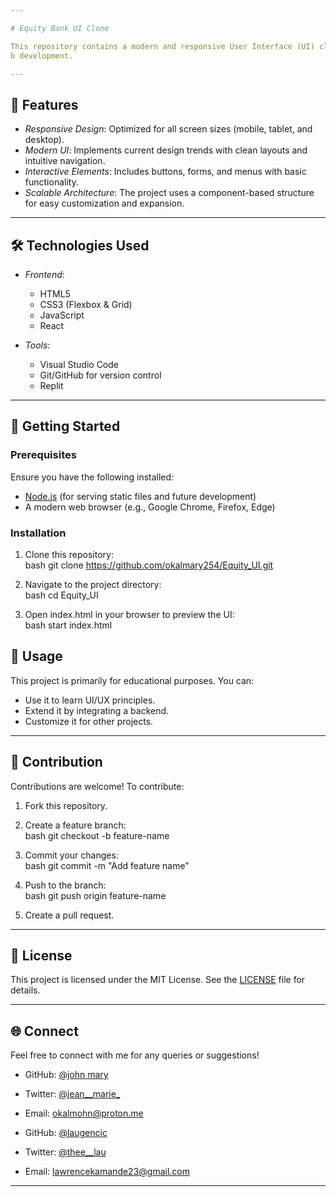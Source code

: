```yaml
---

# Equity Bank UI Clone

This repository contains a modern and responsive User Interface (UI) clone of Equity Bank's digital platform. The goal of this project is to replicate the design aesthetics and functionality of Equity Bank's online services, providing a base for learning and further development in UI/UX design and we
b development.

---
```


## 🌟 Features

- *Responsive Design*: Optimized for all screen sizes (mobile, tablet, and desktop).
- *Modern UI*: Implements current design trends with clean layouts and intuitive navigation.
- *Interactive Elements*: Includes buttons, forms, and menus with basic functionality.
- *Scalable Architecture*: The project uses a component-based structure for easy customization and expansion.
  
---

## 🛠️ Technologies Used

- *Frontend*:  
  - HTML5  
  - CSS3 (Flexbox & Grid)  
  - JavaScript
  - React

- *Tools*:  
  - Visual Studio Code  
  - Git/GitHub for version control  
  - Replit

---

## 🚀 Getting Started

### Prerequisites
Ensure you have the following installed:
- [Node.js](https://nodejs.org/) (for serving static files and future development)
- A modern web browser (e.g., Google Chrome, Firefox, Edge)

### Installation
1. Clone this repository:  
   bash
   git clone https://github.com/okalmary254/Equity_UI.git
   
2. Navigate to the project directory:  
   bash
   cd Equity_UI
   
3. Open index.html in your browser to preview the UI:  
   bash
   start index.html
   

## 📝 Usage

This project is primarily for educational purposes. You can:
- Use it to learn UI/UX principles.
- Extend it by integrating a backend.
- Customize it for other projects.

---

## 🤝 Contribution

Contributions are welcome! To contribute:
1. Fork this repository.
2. Create a feature branch:  
   bash
   git checkout -b feature-name
   
3. Commit your changes:  
   bash
   git commit -m "Add feature name"
   
4. Push to the branch:  
   bash
   git push origin feature-name
   
5. Create a pull request.

---

## 📜 License

This project is licensed under the MIT License. See the [LICENSE](LICENSE) file for details.

---

## 🌐 Connect

Feel free to connect with me for any queries or suggestions!  
- GitHub: [@john mary](https://github.com/okalmary254)
- Twitter: [@jean__marie_](https://twitter.com/jean__marie_)
- Email: [okalmohn@proton.me](mailto:okalmohn@proton.me)

- GitHub: [@laugencic](https://github.com/laugencic)
- Twitter: [@thee__lau](https://twitter.com/thee__lau)
- Email: [lawrencekamande23@gmail.com](mailto:lawrencekamande23@gmail.com)


---
